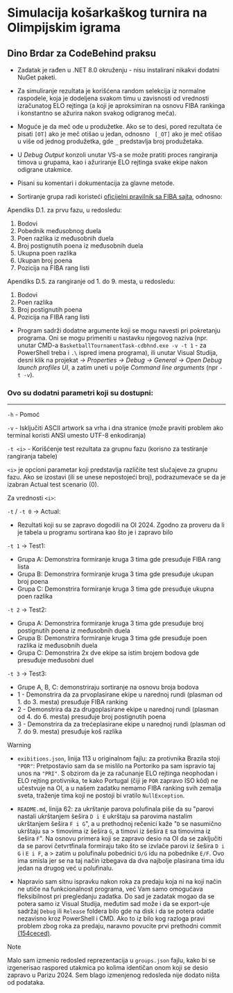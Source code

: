# Simulacija košarkaškog turnira na Olimpijskim igrama
## Dino Brdar za CodeBehind praksu

- Zadatak je rađen u .NET 8.0 okruženju - nisu instalirani nikakvi dodatni NuGet paketi.

- Za simuliranje rezultata je korišćena random selekcija iz normalne raspodele, koja je dodeljena svakom timu u zavisnosti od vrednosti izračunatog ELO rejtinga (a koji je aproksimiran na osnovu FIBA rankinga i konstantno se ažurira nakon svakog odigranog meča).

- Moguće je da meč ode u produžetke. Ako se to desi, pored rezultata će pisati `[OT]` ako je meč otišao u jedan, odnosno ` [_OT]` ako je meč otišao u više od jednog produžetka, gde `_` predstavlja broj produžetaka.

- U *Debug Output* konzoli unutar VS-a se može pratiti proces rangiranja timova u grupama, kao i ažuriranje ELO rejtinga svake ekipe nakon odigrane utakmice.

- Pisani su komentari i dokumentacija za glavne metode.

- Sortiranje grupa radi koristeći [oficijelni pravilnik sa FIBA sajta](https://www.fiba.basketball/documents/official-basketball-rules/current.pdf), odnosno:

Apendiks D.1. za prvu fazu, u redosledu:
1. Bodovi
2. Pobednik međusobnog duela
3. Poen razlika iz međusobnih duela
4. Broj postignutih poena iz međusobnih duela
5. Ukupna poen razlika
6. Ukupan broj poena
7. Pozicija na FIBA rang listi

Apendiks D.5. za rangiranje od 1. do 9. mesta, u redosledu:
1. Bodovi
2. Poen razlika
3. Broj postignutih poena
4. Pozicija na FIBA rang listi

- Program sadrži dodatne argumente koji se mogu navesti pri pokretanju programa. Oni se mogu primeniti u nastavku njegovog naziva (npr. unutar CMD-a `BasketballTournamentTask-cdbhnd.exe -v -t 1` - za PowerShell treba i `.\` ispred imena programa), ili unutar Visual Studija, desni klik na projekat *-> Properties -> Debug -> General -> Open Debug launch profiles UI*, a zatim uneti u polje *Command line arguments* (npr `-t -v`).

### Ovo su dodatni parametri koji su dostupni:
---
`-h`  - Pomoć

`-v`  - Isključiti ASCII artwork sa vrha i dna stranice (može praviti problem ako terminal koristi ANSI umesto UTF-8 enkodiranja)

`-t <i>`  - Korišćenje test rezultata za grupnu fazu (korisno za testiranje rangiranja tabele)
			
   `<i>` je opcioni parametar koji predstavlja različite test slučajeve za grupnu fazu.
   Ako se izostavi (ili se unese nepostojeći broj), podrazumevaće se da je izabran Actual test scenario (0).

Za vrednosti `<i>`:

  `-t` / `-t 0` -> Actual:
  - Rezultati koji su se zapravo dogodili na OI 2024. Zgodno za proveru da li je tabela u programu sortirana kao što je i zapravo bilo
  
  `-t 1` -> Test1:
  - Grupa A: Demonstrira formiranje kruga 3 tima gde presuđuje FIBA rang lista
  - Grupa B: Demonstrira formiranje kruga 3 tima gde presuđuje ukupan broj poena
  - Grupa C: Demonstrira formiranje kruga 3 tima gde presuđuje ukupna poen razlika
   
  `-t 2` -> Test2: 
  - Grupa A: Demonstrira formiranje kruga 3 tima gde presuđuje broj postignutih poena iz međusobnih duela
  - Grupa B: Demonstrira formiranje kruga 3 tima gde presuđuje poen razlika iz međusobnih duela
  - Grupa C: Demonstrira 2x dve ekipe sa istim brojem bodova gde presuđuje međusobni duel
   
  `-t 3` -> Test3:
  - Grupe A, B, C: demonstriraju sortiranje na osnovu broja bodova
  - 1 - Demonstrira da za prvoplasirane ekipe u narednoj rundi (plasman od 1. do 3. mesta) presuđuje FIBA ranking
  - 2 - Demonstrira da za drugoplasirane ekipe u narednoj rundi (plasman od 4. do 6. mesta) presuđuje broj postignutih poena
  - 3 - Demonstrira da za trećeplasirane ekipe u narednoj rundi (plasman od 7. do 9. mesta) presuđuje koš razlika


> [!WARNING]
> 
> - `exibitions.json`, linija 113 u originalnom fajlu: za protivnika Brazila stoji `"POR"`: Pretpostavio sam da se mislilo na Portoriko pa sam ispravio taj unos na `"PRI"`. S obzirom da je za računanje ELO rejtinga neophodan i ELO rejting protivnika, te kako Portugal (čiji je `POR` zapravo ISO kôd) ne učestvuje na OI, a u našem zadatku nemamo FIBA ranking svih zemalja sveta, traženje tima koji ne postoji bi vratilo `NullException`.
> 
> - `README.md`, linija 62: za ukrštanje parova polufinala piše da su "parovi nastali ukrštanjem šešira `D i E` ukrštaju sa parovima nastalim ukrštanjem šešira `F i G`", a u prethodnoj rečenici kaže "`D` se nasumično ukrštaju sa > timovima iz šešira `G`, a timovi iz šešira `E` sa timovima iz šešira `F`". Na osnovu primera koji se zapravo desio na OI da se zaključiti da se parovi četvrtfinala formiraju tako što se izvlače parovi iz šešira `D i G` i `E i F`, a > zatim u polufinalu pobednici `D/G` idu na pobednike `E/F`. Ovo ima smisla jer se na taj način izbegava da dva najbolje plasirana tima idu jedan na drugog već u polufinalu.
> - Napravio sam sitnu ispravku nakon roka za predaju koja ni na koji način ne utiče na funkcionalnost programa, već Vam samo omogućava fleksibilnost pri pregledanju zadatka. Do sad je zadatak mogao da se potera samo iz Visual Studija, međutim sad može i da se export-uje sadržaj `Debug` ili `Release` foldera bilo gde na disk i da se potera odatle nezavisno kroz PowerShell i CMD. Ako to iz bilo kog razloga pravi problem zbog roka za predaju, naravno povucite prvi prethodni commit [(154ceced)](https://github.com/DinoBrdar92/BasketballTournamentTask/commit/154cecedb60a6837063017a7ac34c2865643fa33).

> [!NOTE]
> Malo sam izmenio redosled reprezentacija u `groups.json` fajlu, kako bi se izgenerisao raspored utakmica po kolima identičan onom koji se desio zapravo u Parizu 2024. Sem blago izmenjenog redosleda nije dodato ništa od podataka.

